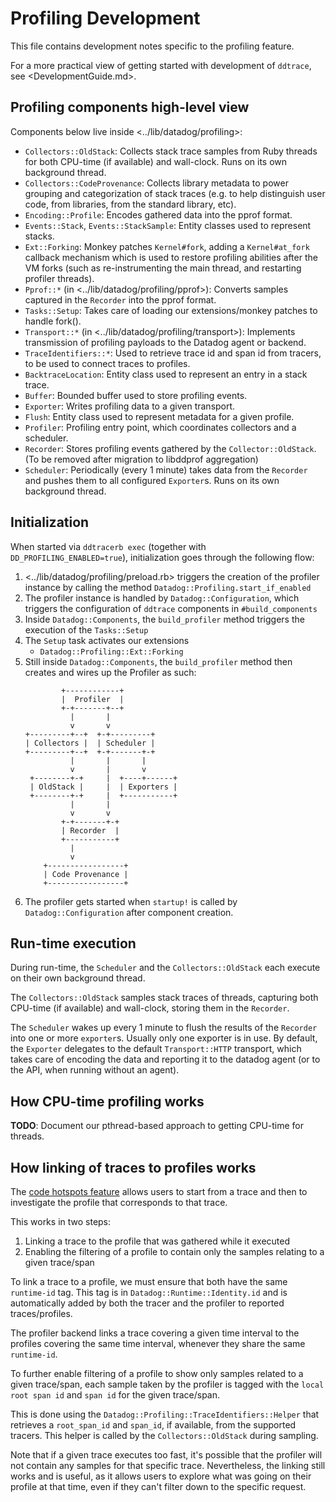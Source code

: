 # Profiling Development

This file contains development notes specific to the profiling feature.

For a more practical view of getting started with development of `ddtrace`, see <DevelopmentGuide.md>.

## Profiling components high-level view

Components below live inside <../lib/datadog/profiling>:

* `Collectors::OldStack`: Collects stack trace samples from Ruby threads for both CPU-time (if available) and wall-clock.
  Runs on its own background thread.
* `Collectors::CodeProvenance`: Collects library metadata to power grouping and categorization of stack traces (e.g. to help distinguish user code, from libraries, from the standard library, etc).
* `Encoding::Profile`: Encodes gathered data into the pprof format.
* `Events::Stack`, `Events::StackSample`: Entity classes used to represent stacks.
* `Ext::Forking`: Monkey patches `Kernel#fork`, adding a `Kernel#at_fork` callback mechanism which is used to restore
  profiling abilities after the VM forks (such as re-instrumenting the main thread, and restarting profiler threads).
* `Pprof::*` (in <../lib/datadog/profiling/pprof>): Converts samples captured in the `Recorder` into the pprof format.
* `Tasks::Setup`: Takes care of loading our extensions/monkey patches to handle fork().
* `Transport::*` (in <../lib/datadog/profiling/transport>): Implements transmission of profiling payloads to the Datadog agent
  or backend.
* `TraceIdentifiers::*`: Used to retrieve trace id and span id from tracers, to be used to connect traces to profiles.
* `BacktraceLocation`: Entity class used to represent an entry in a stack trace.
* `Buffer`: Bounded buffer used to store profiling events.
* `Exporter`: Writes profiling data to a given transport.
* `Flush`: Entity class used to represent metadata for a given profile.
* `Profiler`: Profiling entry point, which coordinates collectors and a scheduler.
* `Recorder`: Stores profiling events gathered by the `Collector::OldStack`. (To be removed after migration to libddprof aggregation)
* `Scheduler`: Periodically (every 1 minute) takes data from the `Recorder` and pushes them to all configured
  `Exporter`s. Runs on its own background thread.

## Initialization

When started via `ddtracerb exec` (together with `DD_PROFILING_ENABLED=true`), initialization goes through the following
flow:

1. <../lib/datadog/profiling/preload.rb> triggers the creation of the profiler instance by calling the method `Datadog::Profiling.start_if_enabled`
2. The profiler instance is handled by `Datadog::Configuration`, which triggers the configuration of `ddtrace` components
   in `#build_components`
3. Inside `Datadog::Components`, the `build_profiler` method triggers the execution of the `Tasks::Setup`
4. The `Setup` task activates our extensions
    * `Datadog::Profiling::Ext::Forking`
5. Still inside `Datadog::Components`, the `build_profiler` method then creates and wires up the Profiler as such:
    ```asciiflow
            +------------+
            |  Profiler  |
            +-+-------+--+
              |       |
              v       v
    +---------+--+  +-+---------+
    | Collectors |  | Scheduler |
    +---------+--+  +-+-------+-+
              |       |       |
              v       |       v
     +--------+-+     |  +----+------+
     | OldStack |     |  | Exporters |
     +--------+-+     |  +-----------+
              |       |
              v       v
            +-+-------+-+
            | Recorder  |
            +-----------+
              |
              v
        +-----------------+
        | Code Provenance |
        +-----------------+
    ```
6. The profiler gets started when `startup!` is called by `Datadog::Configuration` after component creation.

## Run-time execution

During run-time, the `Scheduler` and the `Collectors::OldStack` each execute on their own background thread.

The `Collectors::OldStack` samples stack traces of threads, capturing both CPU-time (if available) and wall-clock, storing
them in the `Recorder`.

The `Scheduler` wakes up every 1 minute to flush the results of the `Recorder` into one or more `exporter`s.
Usually only one exporter is in use. By default, the `Exporter` delegates to the default `Transport::HTTP` transport, which
takes care of encoding the data and reporting it to the datadog agent (or to the API, when running without an agent).

## How CPU-time profiling works

**TODO**: Document our pthread-based approach to getting CPU-time for threads.

## How linking of traces to profiles works

The [code hotspots feature](https://docs.datadoghq.com/tracing/profiler/connect_traces_and_profiles) allows users to start
from a trace and then to investigate the profile that corresponds to that trace.

This works in two steps:
1. Linking a trace to the profile that was gathered while it executed
2. Enabling the filtering of a profile to contain only the samples relating to a given trace/span

To link a trace to a profile, we must ensure that both have the same `runtime-id` tag.
This tag is in `Datadog::Runtime::Identity.id` and is automatically added by both the tracer and the profiler to reported
traces/profiles.

The profiler backend links a trace covering a given time interval to the profiles covering the same time interval,
whenever they share the same `runtime-id`.

To further enable filtering of a profile to show only samples related to a given trace/span, each sample taken by the
profiler is tagged with the `local root span id` and `span id` for the given trace/span.

This is done using the `Datadog::Profiling::TraceIdentifiers::Helper` that retrieves a `root_span_id` and `span_id`, if
available, from the supported tracers. This helper is called by the `Collectors::OldStack` during sampling.

Note that if a given trace executes too fast, it's possible that the profiler will not contain any samples for that
specific trace. Nevertheless, the linking still works and is useful, as it allows users to explore what was going on their
profile at that time, even if they can't filter down to the specific request.
